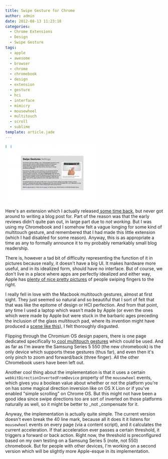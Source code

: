 ```yaml
---
title: Swipe Gesture for Chrome
author: admin
date: 2012-08-13 11:23:18
categories:
  - Chrome Extensions
  - Design
  - Swipe Gesture
tags: 
  - apple
  - awesome
  - browser
  - chrome
  - chromebook
  - design
  - extension
  - gesture
  - hci
  - interface
  - mimicry
  - mousewheel
  - multitouch
  - scroll
  - sublime
template: article.jade
---
```


[![](unnamed-300x187.png "unnamed")](unnamed.png)

Here's an extension which I actually released[ some time back](https://plus.google.com/116347431032639424492/posts/K4xgL8SKKQU), but never got around to writing a blog post for. Part of the reason was that the early reviews didn't quite pan out, in large part due to _not working_. But I was using my Chromebook and I somehow felt a vague longing for some kind of multitouch gesture, and remembered that I had made this little extension (which I had disabled for some reason). Anyway, this is as appropriate a time as any to formally announce it to my probably remarkably small blog readership.

There is, however a tad bit of difficulty representing the function of it in pictures because really, it doesn't have a big UI. It makes hardware more useful, and in its idealized form, should have no interface. But of course, we don't live in a place where apps are perfectly idealized and either way, Apple has [plenty of nice pretty pictures](http://www.apple.com/osx/what-is/gestures.html) of people swiping fingers to the right.

I really fell in love with the Macbook multitouch gestures, almost at first sight. They just seemed so natural and so beautiful that I sort of felt that that was like the epitome of design or HCI perfection. And from that point, any time I used a laptop which wasn't made by Apple (or even the ones which were made by Apple but were stuck in the barbaric ages preceding the inclusion of the glass multitouch pad, where its invention might have produced a [scene like this](http://en.wikipedia.org/wiki/File:Creaci%C3%B3n_de_Ad%C3%A1n.jpg)), I felt thoroughly disgusted.

Flipping through the Chromium OS design papers, there is one page dedicated specifically to[ cool multitouch gestures](http://dev.chromium.org/user-experience/multitouch) which could be used. And as far as I'm aware the Samsung Series 5 550 (the new chromebook) is the only device which supports these gestures (thus far), and even then it's only pinch to zoom and forward/back (three finger). All the other Chromebook users have been left out.

Another cool thing about the implementation is that it uses a certain `webkitDirectionInvertedFromDevice` property of the `mousewheel` events, which gives you a boolean value about whether or not the platform you're on has some magical direction inversion like on OS X Lion or if you've enabled "simple scrolling" on Chrome OS. But this might not have been a good idea since swipe directions too are sort of inverted on those platforms naturally as well, so it might be better to _not _compensate for it.

Anyway, the implementation is actually quite simple. The current version doesn't even break the 40 line mark, because all it does it it listens for `mousewheel` events on every page (via a content script), and it calculates the current acceleration. If that acceleration ever passes a certain threshold, it triggers a forward or back action. Right now, the threshold is preconfigured based on my own testing on a Samsung Series 5 (note, not 550) chromebook. But for people with other devices, I'm working on a second version which will be slightly more Apple-esque in its implementation.
